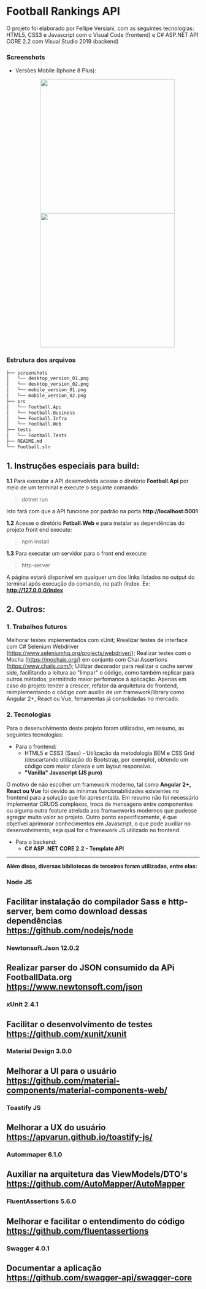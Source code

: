 ﻿#  Football Rankings API 

O projeto foi elaborado por Fellipe Versiani, com as seguintes tecnologias: HTML5, CSS3 e Javascript com o Visual Code (frontend) e C# ASP.NET API CORE 2.2 com Visual Studio 2019 (backend)

### Screenshots


- Versões Mobile (Iphone 8 Plus):<p align="center">
  <img src="https://cdn1.imggmi.com/uploads/2019/5/24/2b2cee8847685a5cf94974f75bed670b-full.png" width="350"/>
  <img src="https://cdn1.imggmi.com/uploads/2019/5/24/f7539beb2ea77e5bd416e7856169e4da-full.png" width="350"/>
</p>

### Estrutura dos arquivos

```sh
├── screenshots
│   └── desktop_version_01.png
│   └── desktop_version_02.png
│   └── mobile_version_01.png
│   └── mobile_version_02.png
├── src
│   └── Football.Api
│   └── Football.Business
│   └── Football.Infra
│   └── Football.Web
├── tests
│   └── Football.Tests
├── README.md
└── Football.sln
```
## 1. Instruções especiais para build:
**1.1** Para executar a API desenvolvida acesse o diretório **Football.Api** por meio de um terminal e execute o seguinte comando:
>dotnet run

 Isto fará com que a API funcione  por padrão na porta **http://localhost:5001**

**1.2** Acesse o diretório **Fotball.Web** e para instalar as dependências do projeto front end execute:
>npm install

**1.3** Para executar um servidor para o front end execute:
>http-server

A página estará disponível em qualquer um dos links listados no output do terminal após execução do comando, no path /index. Ex: **http://127.0.0.0/index**

## 2. Outros:

### 1. Trabalhos futuros

Melhorar testes implementados com xUnit; 
Rrealizar testes de interface com C# Selenium Webdriver (https://www.seleniumhq.org/projects/webdriver/); 
Realizar testes com o Mocha (https://mochajs.org/) em conjunto com Chai Assertions (https://www.chaijs.com/);
Utilizar decorador para realizar o cache server side, facilitando a leitura ao "limpar" o código, como também replicar para outros métodos, permitindo maior perfomance à aplicação. 
Apenas em caso do projeto tender a crescer, refator da arquitetura do frontend, reimplementando o código com auxílio de um framework/library como Angular 2+, React ou  Vue, ferramentas já consolidadas no mercado. 

### 2. Tecnologias

Para o desenvolvimento deste projeto foram utilizadas, em resumo, as seguintes tecnologias:
- Para o frontend: 
	- HTML5 e CSS3 (Sass) - Utilização da metodologia BEM e CSS Grid (descartando utilização do Bootstrap, por exemplo), obtendo um código com maior clareza e um layout responsivo.	
	- **"Vanilla" Javascript (JS puro)**

O motivo de não escolher um framework moderno, tal como **Angular 2+, React ou Vue** foi devido as mínimas funcionabilidades existentes no frontend para a solução que foi apresentada.
Em resumo não foi necessário implementar CRUDS complexos, troca de mensagens entre componentes ou alguma outra feature atrelada aos framweworks modernos que pudesse agregar muito valor ao projeto. 
Outro ponto especificamente, é que objetivei aprimorar conhecimentos em Javascript, o que pode auxiliar no desenvolvimento, seja qual for o framework JS utilizado no frontend.
	
	
- Para o backend: 
	- **C# ASP .NET CORE 2.2 - Template API**
---

**Além disso, diversas bibliotecas de terceiros foram utilizadas, entre elas:**

### Node JS
Facilitar instalação do compilador Sass e http-server, bem como download dessas dependências <br/>
https://github.com/nodejs/node
---

### Newtonsoft.Json 12.0.2
Realizar parser do JSON consumido da APi FootballData.org <br/>
https://www.newtonsoft.com/json
---

### xUnit 2.4.1
Facilitar o desenvolvimento de testes <br/>
https://github.com/xunit/xunit
---

### Material Design 3.0.0
Melhorar a UI para o usuário <br/>
https://github.com/material-components/material-components-web/
---

### Toastify JS 
Melhorar a UX do usuário <br/>
https://apvarun.github.io/toastify-js/
---

### Autommaper 6.1.0
Auxiliar na arquitetura das ViewModels/DTO's <br/>
https://github.com/AutoMapper/AutoMapper
---

### FluentAssertions 5.6.0
Melhorar e facilitar o entendimento do código <br/>
https://github.com/fluentassertions
---

### Swagger 4.0.1
Documentar a aplicação <br/>
https://github.com/swagger-api/swagger-core
---